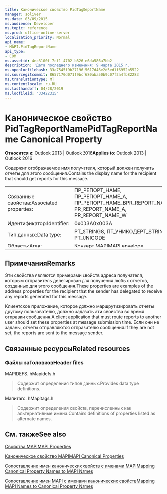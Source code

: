 ```yaml
---
title: Каноническое свойство PidTagReportName
manager: soliver
ms.date: 03/09/2015
ms.audience: Developer
ms.topic: reference
ms.prod: office-online-server
localization_priority: Normal
api_name:
- MAPI.PidTagReportName
api_type:
- COM
ms.assetid: 4ec3100f-7cf1-4702-b326-e6da586a7bb2
description: 'Дата последнего изменения: 9 марта 2015 г.'
ms.openlocfilehash: 33a7545f9b2719615617d46e2d5ed1f6952b5522
ms.sourcegitcommit: 8657170d071f9bcf680aba50b9c07f2a4fb82283
ms.translationtype: MT
ms.contentlocale: ru-RU
ms.lasthandoff: 04/28/2019
ms.locfileid: "33422315"
---
```

# <a name="pidtagreportname-canonical-property"></a><span data-ttu-id="f85eb-103">Каноническое свойство PidTagReportName</span><span class="sxs-lookup"><span data-stu-id="f85eb-103">PidTagReportName Canonical Property</span></span>

  
  
<span data-ttu-id="f85eb-104">**Относится к**: Outlook 2013 | Outlook 2016</span><span class="sxs-lookup"><span data-stu-id="f85eb-104">**Applies to**: Outlook 2013 | Outlook 2016</span></span> 
  
<span data-ttu-id="f85eb-105">Содержит отображаемое имя получателя, который должен получить отчеты для этого сообщения.</span><span class="sxs-lookup"><span data-stu-id="f85eb-105">Contains the display name for the recipient that should get reports for this message.</span></span>
  
|||
|:-----|:-----|
|<span data-ttu-id="f85eb-106">Связанные свойства:</span><span class="sxs-lookup"><span data-stu-id="f85eb-106">Associated properties:</span></span>  <br/> |<span data-ttu-id="f85eb-107">ПР_РЕПОРТ_НАМЕ, ПР_РЕПОРТ_НАМЕ_А, ПР_РЕПОРТ_НАМЕ_В</span><span class="sxs-lookup"><span data-stu-id="f85eb-107">PR_REPORT_NAME, PR_REPORT_NAME_A, PR_REPORT_NAME_W</span></span>  <br/> |
|<span data-ttu-id="f85eb-108">Идентификатор:</span><span class="sxs-lookup"><span data-stu-id="f85eb-108">Identifier:</span></span>  <br/> |<span data-ttu-id="f85eb-109">0x003A</span><span class="sxs-lookup"><span data-stu-id="f85eb-109">0x003A</span></span>  <br/> |
|<span data-ttu-id="f85eb-110">Тип данных:</span><span class="sxs-lookup"><span data-stu-id="f85eb-110">Data type:</span></span>  <br/> |<span data-ttu-id="f85eb-111">PT_STRING8, ПТ_УНИКОДЕ</span><span class="sxs-lookup"><span data-stu-id="f85eb-111">PT_STRING8, PT_UNICODE</span></span>  <br/> |
|<span data-ttu-id="f85eb-112">Область:</span><span class="sxs-lookup"><span data-stu-id="f85eb-112">Area:</span></span>  <br/> |<span data-ttu-id="f85eb-113">Конверт MAPI</span><span class="sxs-lookup"><span data-stu-id="f85eb-113">MAPI envelope</span></span>  <br/> |
   
## <a name="remarks"></a><span data-ttu-id="f85eb-114">Примечания</span><span class="sxs-lookup"><span data-stu-id="f85eb-114">Remarks</span></span>

<span data-ttu-id="f85eb-115">Эти свойства являются примерами свойств адреса получателя, которым отправитель делегирован для получения любых отчетов, созданных для этого сообщения.</span><span class="sxs-lookup"><span data-stu-id="f85eb-115">These properties are examples of the address properties for the recipient that the sender has delegated to receive any reports generated for this message.</span></span>
  
<span data-ttu-id="f85eb-116">Клиентское приложение, которое должно маршрутизировать отчеты другому пользователю, должно задавать эти свойства во время отправки сообщения.</span><span class="sxs-lookup"><span data-stu-id="f85eb-116">A client application that must route reports to another user should set these properties at message submission time.</span></span> <span data-ttu-id="f85eb-117">Если они не заданы, отчеты отправляются отправителю сообщения.</span><span class="sxs-lookup"><span data-stu-id="f85eb-117">If they are not set, the reports are sent to the message sender.</span></span>
  
## <a name="related-resources"></a><span data-ttu-id="f85eb-118">Связанные ресурсы</span><span class="sxs-lookup"><span data-stu-id="f85eb-118">Related resources</span></span>

### <a name="header-files"></a><span data-ttu-id="f85eb-119">Файлы заГоловков</span><span class="sxs-lookup"><span data-stu-id="f85eb-119">Header files</span></span>

<span data-ttu-id="f85eb-120">MAPIDEFS. h</span><span class="sxs-lookup"><span data-stu-id="f85eb-120">Mapidefs.h</span></span>
  
> <span data-ttu-id="f85eb-121">Содержит определения типов данных.</span><span class="sxs-lookup"><span data-stu-id="f85eb-121">Provides data type definitions.</span></span>
    
<span data-ttu-id="f85eb-122">Мапитагс. h</span><span class="sxs-lookup"><span data-stu-id="f85eb-122">Mapitags.h</span></span>
  
> <span data-ttu-id="f85eb-123">Содержит определения свойств, перечисленных как альтернативные имена.</span><span class="sxs-lookup"><span data-stu-id="f85eb-123">Contains definitions of properties listed as alternate names.</span></span>
    
## <a name="see-also"></a><span data-ttu-id="f85eb-124">См. также</span><span class="sxs-lookup"><span data-stu-id="f85eb-124">See also</span></span>



[<span data-ttu-id="f85eb-125">Свойства MAPI</span><span class="sxs-lookup"><span data-stu-id="f85eb-125">MAPI Properties</span></span>](mapi-properties.md)
  
[<span data-ttu-id="f85eb-126">Каноническое свойство MAPI</span><span class="sxs-lookup"><span data-stu-id="f85eb-126">MAPI Canonical Properties</span></span>](mapi-canonical-properties.md)
  
[<span data-ttu-id="f85eb-127">Сопоставление имен канонических свойств с именами MAPI</span><span class="sxs-lookup"><span data-stu-id="f85eb-127">Mapping Canonical Property Names to MAPI Names</span></span>](mapping-canonical-property-names-to-mapi-names.md)
  
[<span data-ttu-id="f85eb-128">Сопоставление имен MAPI с именами канонических свойств</span><span class="sxs-lookup"><span data-stu-id="f85eb-128">Mapping MAPI Names to Canonical Property Names</span></span>](mapping-mapi-names-to-canonical-property-names.md)

